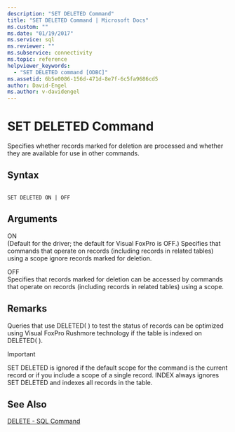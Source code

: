 ```yaml
---
description: "SET DELETED Command"
title: "SET DELETED Command | Microsoft Docs"
ms.custom: ""
ms.date: "01/19/2017"
ms.service: sql
ms.reviewer: ""
ms.subservice: connectivity
ms.topic: reference
helpviewer_keywords: 
  - "SET DELETED command [ODBC]"
ms.assetid: 6b5e0086-156d-471d-8e7f-6c5fa9686cd5
author: David-Engel
ms.author: v-davidengel
---
```

# SET DELETED Command
Specifies whether records marked for deletion are processed and whether they are available for use in other commands.  
  
## Syntax  
  
```  
  
SET DELETED ON | OFF  
```  
  
## Arguments  
 ON  
 (Default for the driver; the default for Visual FoxPro is OFF.) Specifies that commands that operate on records (including records in related tables) using a scope ignore records marked for deletion.  
  
 OFF  
 Specifies that records marked for deletion can be accessed by commands that operate on records (including records in related tables) using a scope.  
  
## Remarks  
 Queries that use DELETED( ) to test the status of records can be optimized using Visual FoxPro Rushmore technology if the table is indexed on DELETED( ).  
  
> [!IMPORTANT]  
>  SET DELETED is ignored if the default scope for the command is the current record or if you include a scope of a single record. INDEX always ignores SET DELETED and indexes all records in the table.  
  
## See Also  
 [DELETE - SQL Command](../../odbc/microsoft/delete-sql-command.md)

